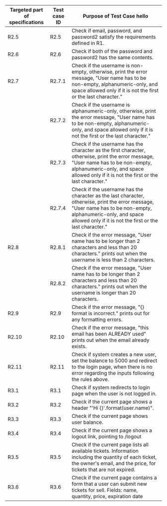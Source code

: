 | Targeted part of specifications     | Test case ID     | Purpose of Test Case   hello                                                                                                                                                                                                           |
|---------------------------------    |--------------    |-------------------------------------------------------------------------------------------------------------------------------------------------------------------------------------------------------------------------------    |
| R2.5                                | R2.5             | Check if email, password, and password2 satisfy the requirements defined in R1.                                                                                                                                                   |
| R2.6                                | R2.6             | Check if both of the password and password2 has the same contents.                                                                                                                                                                |
| R2.7                                | R2.7.1           | Check if the username is non-empty, otherwise, print the error message, "User name has to be non-empty, alphanumeric-only, and space allowed only if it is not the first or the last character."                                  |
|                                     | R2.7.2           | Check if the username is alphanumeric-only, otherwise, print the error message, "User name has to be non-empty, alphanumeric-only, and space allowed only if it is not the first or the last character."                          |
|                                     | R2.7.3           | Check if the username has the character as the first character, otherwise, print the error message, "User name has to be non-empty, alphanumeric-only, and space allowed only if it is not the first or the last character."      |
|                                     | R2.7.4           | Check if the username has the character as the last character, otherwise, print the error message, "User name has to be non-empty, alphanumeric-only, and space allowed only if it is not the first or the last character."       |
| R2.8                                | R2.8.1           | Check if the error message, "User name has to be longer than 2 characters and less than 20 characters." prints out when the username is less than 2 characters.                                                                   |
|                                     | R2.8.2           | Check if the error message, "User name has to be longer than 2 characters and less than 20 characters." prints out when the username is longer than 20 characters.                                                                |
| R2.9                                | R2.9             | Check if the error message, "{} format is incorrect." prints out for any formatting errors.                                                                                                                                       |
| R2.10                               | R2.10            | Check if the error message, "this email has been ALREADY used" prints out when the email already exists.                                                                                                                          |
| R2.11                               | R2.11            | Check if system creates a new user, set the balance to 5000 and redirect to the login page, when there is no error regarding the inputs following the rules above.                                                                |
| R3.1                                | R3.1             | Check if system redirects to login page when the user is not logged in.                                                                                                                                                           |
| R3.2                                | R3.2             | Check if the current page shows a header "'Hi {}'.format(user.name)".                                                                                                                                                             |
| R3.3                                | R3.3             | Check if the current page shows user balance.                                                                                                                                                                                     |
| R3.4                                | R3.4             | Check if the current page shows a logout link, pointing to /logout                                                                                                                                                                |
| R3.5                                | R3.5             | Check if the current page lists all available tickets. Information including the quantity of each ticket, the owner's email, and the price, for tickets that are not expired.                                                     |
| R3.6                                | R3.6             | Check if the current page contains a form that a user can submit new tickets for sell. Fields: name, quantity, price, expiration date                                                                                             |
